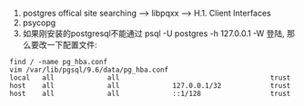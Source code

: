 1. postgres offical site searching --> libpqxx --> H.1. Client Interfaces  
2. psycopg  
3. 如果刚安装的postgresql不能通过 psql -U postgres -h 127.0.0.1 -W 登陆, 那么要改一下配置文件:
```
find / -name pg_hba.conf
vim /var/lib/pgsql/9.6/data/pg_hba.conf
local   all             all                                     trust
host    all             all             127.0.0.1/32            trust
host    all             all             ::1/128                 trust
```
